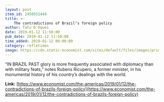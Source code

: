 ```yaml
---
layout: post
item_id: 2450552448
title: >-
    The contradictions of Brazil’s foreign policy
author: Tatu D'Oquei
date: 2019-01-12 11:50:00
pub_date: 2019-01-12 11:50:00
time_added: 2019-01-12 00:00:00
category: refletimos
image: https://cdn.static-economist.com/sites/default/files/images/print-edition/20190112_AMD001_0.jpg
---
```


“IN BRAZIL PAST glory is more frequently associated with diplomacy than with military feats,” notes Rubens Ricupero, a former minister, in his monumental history of his country’s dealings with the world.

**Link:** [https://www.economist.com/the-americas/2019/01/12/the-contradictions-of-brazils-foreign-policy](https://www.economist.com/the-americas/2019/01/12/the-contradictions-of-brazils-foreign-policy)

